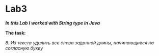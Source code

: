 # Lab3

***In this Lab I worked with String type in Java***

**The task:**

*8.	Из текста удалить все слова заданной длины, начинающиеся на согласную букву*

